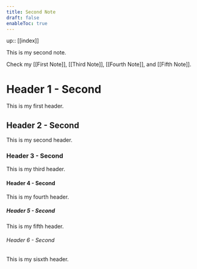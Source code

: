 ```yaml
---
title: Second Note
draft: false
enableToc: true
---
```

up:: [[index]]

This is my second note.

Check my [[First Note]], [[Third Note]], [[Fourth Note]], and [[Fifth Note]].



# Header 1 - Second

This is my first header.

## Header 2 - Second

This is my second header.

### Header 3 - Second

This is my third header.

#### Header 4 - Second

This is my fourth header.

##### Header 5 - Second

This is my fifth header.

###### Header 6 - Second

This is my sisxth header.